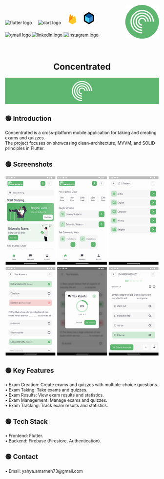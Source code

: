 
<img align="right" height="110" src="assets/git_images/logo.png"  />

###

<div align="left">
  <img src="https://cdn.jsdelivr.net/gh/devicons/devicon/icons/flutter/flutter-original.svg" height="30" alt="flutter logo"  />
  <img width="12" />
  <img src="https://cdn.jsdelivr.net/gh/devicons/devicon/icons/dart/dart-original.svg" height="30" alt="dart logo"  />
  <img width="12" />
  <img src="assets/git_images/firebase.png" height="35" alt="firebase logo"  />
  <img width="12" />
  <img src="assets/git_images/bloc.PNG" height="40" alt="bloc logo"  />
</div>

###

<div align="left">
  <a href="mailto:yahya.amarneh73@gmail.com">
  <img src="https://img.shields.io/static/v1?message=Gmail&logo=gmail&label=&color=D14836&logoColor=white&labelColor=&style=for-the-badge" height="35" alt="gmail logo"  />
  </a>
  <a href="https://www.linkedin.com/in/yahya-amarneh-315528229/">
  <img src="https://img.shields.io/static/v1?message=LinkedIn&logo=linkedin&label=&color=0077B5&logoColor=white&labelColor=&style=for-the-badge" height="35" alt="linkedin logo"  />
  </a>
  <a href="https://www.instagram.com/yahyaamarneh_/">
  <img src="https://img.shields.io/static/v1?message=Instagram&logo=instagram&label=&color=E4405F&logoColor=white&labelColor=&style=for-the-badge" height="35" alt="instagram logo"  />
  </a>
</div>

###

<br clear="both">

<h1 align="center">Concentrated</h1>

<div align="center">
  <img  src="assets/git_images/banner.png"  />
</div>

###

<h2 align="left">🟢 Introduction</h2>

<p align="left">Concentrated is a cross-platform mobile application for taking and creating exams and quizzes.<br>The project focuses on showcasing clean-architecture, MVVM, and SOLID principles in Flutter.</p>

###

<h2 align="left">🟢 Screenshots</h2>

<img src="assets/git_images/app_images/screens.png"/>

###

<h2 align="left">🟢 Key Features</h2>

<p align="left">• Exam Creation: Create exams and quizzes with multiple-choice questions.<br>• Exam Taking: Take exams and quizzes.<br>• Exam Results: View exam results and statistics.<br>• Exam Management: Manage exams and quizzes.<br>• Exam Tracking: Track exam results and statistics.</p>

###

<h2 align="left">🟢 Tech Stack</h2>

<p align="left">• Frontend: Flutter.<br>• Backend: Firebase (Firestore, Authentication).</p>

###

<h2 align="left">🟢 Contact</h2>

<p align="left">• Email: yahya.amarneh73@gmail.com</p>



